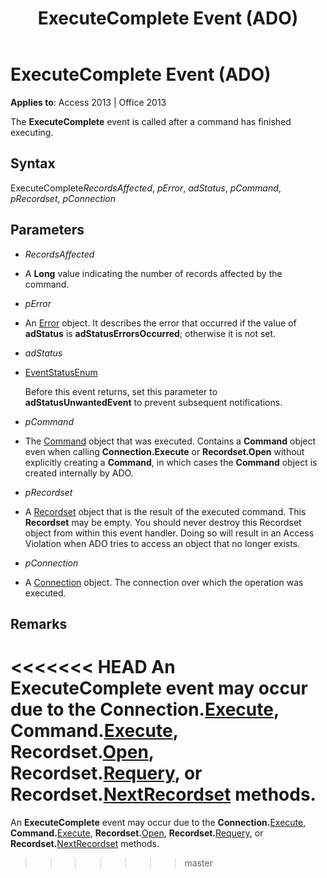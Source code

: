 ﻿---
title: ExecuteComplete Event (ADO)
TOCTitle: ExecuteComplete Event (ADO)
ms:assetid: 47317d97-e373-32f4-9438-2dff46b8d367
ms:mtpsurl: https://msdn.microsoft.com/library/JJ249219(v=office.15)
ms:contentKeyID: 48544589
ms.date: 09/18/2015
mtps_version: v=office.15
---

# ExecuteComplete Event (ADO)


**Applies to**: Access 2013 | Office 2013



The **ExecuteComplete** event is called after a command has finished executing.

## Syntax

ExecuteComplete*RecordsAffected*, *pError*, *adStatus*, *pCommand*, *pRecordset*, *pConnection*

## Parameters

  - *RecordsAffected*

  - A **Long** value indicating the number of records affected by the command.

  - *pError*

  - An [Error](error-object-ado.md) object. It describes the error that occurred if the value of **adStatus** is **adStatusErrorsOccurred**; otherwise it is not set.

  - *adStatus*

  - [EventStatusEnum](eventstatusenum.md)
    
    Before this event returns, set this parameter to **adStatusUnwantedEvent** to prevent subsequent notifications.

  - *pCommand*

  - The [Command](command-object-ado.md) object that was executed. Contains a **Command** object even when calling **Connection.Execute** or **Recordset.Open** without explicitly creating a **Command**, in which cases the **Command** object is created internally by ADO.

  - *pRecordset*

  - A [Recordset](recordset-object-ado.md) object that is the result of the executed command. This **Recordset** may be empty. You should never destroy this Recordset object from within this event handler. Doing so will result in an Access Violation when ADO tries to access an object that no longer exists.

  - *pConnection*

  - A [Connection](connection-object-ado.md) object. The connection over which the operation was executed.

## Remarks

<<<<<<< HEAD
An **ExecuteComplete** event may occur due to the **Connection.**[Execute](https://msdn.microsoft.com/library/jj249832\(v=office.15\)), **Command.**[Execute](https://msdn.microsoft.com/library/jj248785\(v=office.15\)), **Recordset.**[Open](open-method-ado-recordset.md), **Recordset.**[Requery](requery-method-ado.md), or **Recordset.**[NextRecordset](nextrecordset-method-ado.md) methods.
=======
An **ExecuteComplete** event may occur due to the **Connection.**[Execute](https://docs.microsoft.com/office/vba/access/concepts/miscellaneous/execute-method-ado-connection), **Command.**[Execute](https://docs.microsoft.com/office/vba/access/concepts/miscellaneous/execute-method-ado-command), **Recordset.**[Open](open-method-ado-recordset.md), **Recordset.**[Requery](requery-method-ado.md), or **Recordset.**[NextRecordset](nextrecordset-method-ado.md) methods.
>>>>>>> master

